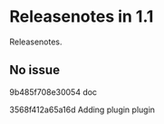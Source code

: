 
# Releasenotes in 1.1

Releasenotes.

## No issue
  9b485f708e30054
  doc

  3568f412a65a16d
  Adding plugin plugin


